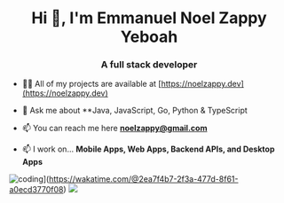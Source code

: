 <h1 align="center">Hi 👋, I'm Emmanuel Noel Zappy Yeboah</h1>
<h3 align="center">A full stack developer</h3>

- 👨‍💻 All of my projects are available at [https://noelzappy.dev](https://noelzappy.dev)

- 💬 Ask me about **Java, JavaScript, Go, Python & TypeScript

- 📫 You can reach me here **noelzappy@gmail.com**

- 📫 I work on... **Mobile Apps, Web Apps, Backend APIs, and Desktop Apps**

![coding](https://wakatime.com/badge/user/2ea7f4b7-2f3a-477d-8f61-a0ecd3770f08.svg)](https://wakatime.com/@2ea7f4b7-2f3a-477d-8f61-a0ecd3770f08)   ![](https://komarev.com/ghpvc/?username=noelzappy&label=Profile%20Views&color=0e75b6&style=flat)

